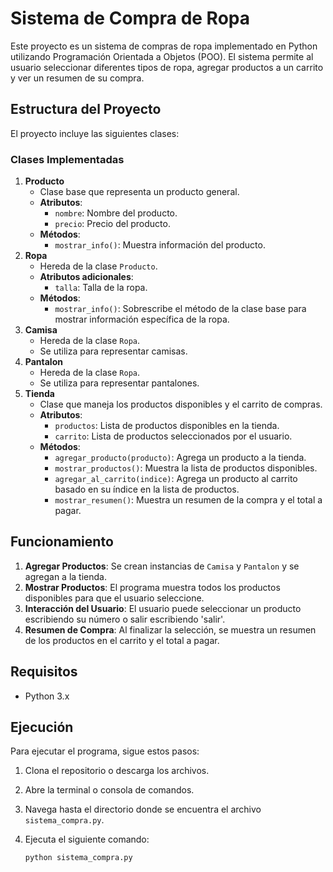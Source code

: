 # Sistema de Compra de Ropa
Este proyecto es un sistema de compras de ropa implementado en Python utilizando Programación Orientada a Objetos (POO). El sistema permite al usuario seleccionar diferentes tipos de ropa, agregar productos a un carrito y ver un resumen de su compra.
## Estructura del Proyecto
El proyecto incluye las siguientes clases:
### Clases Implementadas
1. **Producto**
   - Clase base que representa un producto general.
   - **Atributos**:
     - `nombre`: Nombre del producto.
     - `precio`: Precio del producto.
   - **Métodos**:
     - `mostrar_info()`: Muestra información del producto.
2. **Ropa**
   - Hereda de la clase `Producto`.
   - **Atributos adicionales**:
     - `talla`: Talla de la ropa.
   - **Métodos**:
     - `mostrar_info()`: Sobrescribe el método de la clase base para mostrar información específica de la ropa.
3. **Camisa**
   - Hereda de la clase `Ropa`.
   - Se utiliza para representar camisas.
4. **Pantalon**
   - Hereda de la clase `Ropa`.
   - Se utiliza para representar pantalones.
5. **Tienda**
   - Clase que maneja los productos disponibles y el carrito de compras.
   - **Atributos**:
     - `productos`: Lista de productos disponibles en la tienda.
     - `carrito`: Lista de productos seleccionados por el usuario.
   - **Métodos**:
     - `agregar_producto(producto)`: Agrega un producto a la tienda.
     - `mostrar_productos()`: Muestra la lista de productos disponibles.
     - `agregar_al_carrito(indice)`: Agrega un producto al carrito basado en su índice en la lista de productos.
     - `mostrar_resumen()`: Muestra un resumen de la compra y el total a pagar.
## Funcionamiento
1. **Agregar Productos**: Se crean instancias de `Camisa` y `Pantalon` y se agregan a la tienda.
2. **Mostrar Productos**: El programa muestra todos los productos disponibles para que el usuario seleccione.
3. **Interacción del Usuario**: El usuario puede seleccionar un producto escribiendo su número o salir escribiendo 'salir'.
4. **Resumen de Compra**: Al finalizar la selección, se muestra un resumen de los productos en el carrito y el total a pagar.
## Requisitos
- Python 3.x
## Ejecución
Para ejecutar el programa, sigue estos pasos:
1. Clona el repositorio o descarga los archivos.
2. Abre la terminal o consola de comandos.
3. Navega hasta el directorio donde se encuentra el archivo `sistema_compra.py`.
4. Ejecuta el siguiente comando:

   ```bash
   python sistema_compra.py

